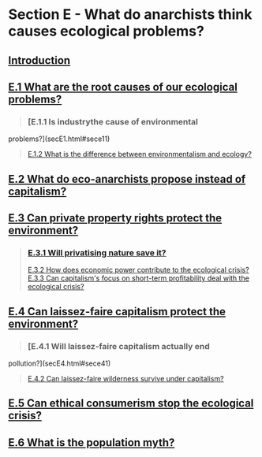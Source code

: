 # Section E - What do anarchists think causes ecological problems?

## [Introduction](secEint.html)

## [E.1 What are the root causes of our ecological problems?](secE1.html)

> ### [E.1.1 Is industrythe cause of environmental
problems?](secE1.html#sece11)  
>  [E.1.2 What is the difference between environmentalism and
ecology?](secE1.html#sece12)

## [E.2 What do eco-anarchists propose instead of capitalism?](secE2.html)

## [E.3 Can private property rights protect the environment?](secE3.html)

> ### [E.3.1 Will privatising nature save it?](secE3.html#sece31)  
>  [E.3.2 How does economic power contribute to the ecological
crisis?](secE3.html#sece32)  
>  [E.3.3 Can capitalism's focus on short-term profitability deal with the
ecological crisis?](secE3.html#sece33)

## [E.4 Can laissez-faire capitalism protect the environment?](secE4.html)

> ### [E.4.1 Will laissez-faire capitalism actually end
pollution?](secE4.html#sece41)  
>  [E.4.2 Can laissez-faire wilderness survive under
capitalism?](secE4.html#sece42)

## [E.5 Can ethical consumerism stop the ecological crisis?](secE5.html)

## [E.6 What is the population myth?](secE6.html)

